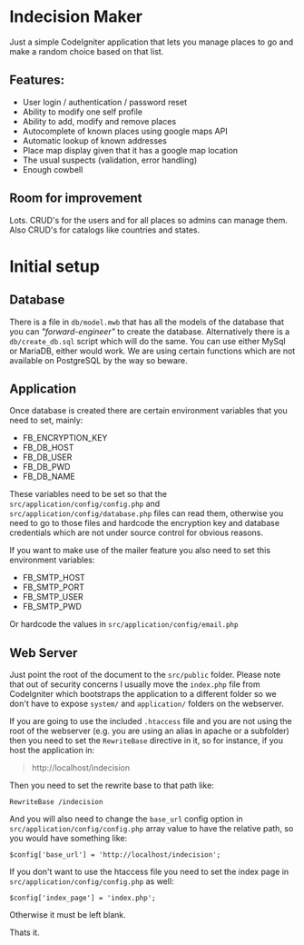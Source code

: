 # Indecision Maker

Just a simple CodeIgniter application that lets you manage places to go and make a random choice based on that list.

## Features:

 - User login / authentication / password reset
 - Ability to modify one self profile
 - Ability to add, modify and remove places
 - Autocomplete of known places using google maps API
 - Automatic lookup of known addresses
 - Place map display given that it has a google map location
 - The usual suspects (validation, error handling)
 - Enough cowbell

## Room for improvement

Lots. CRUD's for the users and for all places so admins can manage them. Also CRUD's for catalogs like countries and states.

# Initial setup

## Database

There is a file in `db/model.mwb` that has all the models of the database that you can _"forward-engineer"_ to create the database. Alternatively there is a `db/create_db.sql` script which will do the same. You can use either MySql or MariaDB, either would work. We are using certain functions which are not available on PostgreSQL by the way so beware.

## Application

Once database is created there are certain environment variables that you need to set, mainly:

 - FB_ENCRYPTION_KEY
 - FB_DB_HOST
 - FB_DB_USER
 - FB_DB_PWD
 - FB_DB_NAME

These variables need to be set so that the `src/application/config/config.php` and `src/application/config/database.php` files can read them, otherwise you need to go to those files and hardcode the encryption key and database credentials which are not under source control for obvious reasons.

If you want to make use of the mailer feature you also need to set this environment variables:

 - FB_SMTP_HOST
 - FB_SMTP_PORT
 - FB_SMTP_USER
 - FB_SMTP_PWD

Or hardcode the values in `src/application/config/email.php`

## Web Server

Just point the root of the document to the `src/public` folder. Please note that out of security concerns I usually move the `index.php` file from CodeIgniter which bootstraps the application to a different folder so we don't have to expose `system/` and `application/` folders on the webserver.

If you are going to use the included `.htaccess` file and you are not using the root of the webserver (e.g. you are using an alias in apache or a subfolder) then you need to set the `RewriteBase` directive in it, so for instance, if you host the application in:

 > http://localhost/indecision

Then you need to set the rewrite base to that path like:

```
RewriteBase /indecision
```

And you will also need to change the `base_url` config option in `src/application/config/config.php` array value to have the relative path, so you would have something like:

```
$config['base_url'] = 'http://localhost/indecision';
```
If you don't want to use the htaccess file you need to set the index page in `src/application/config/config.php` as well:

```
$config['index_page'] = 'index.php';
```

Otherwise it must be left blank.

Thats it.